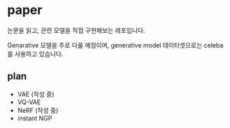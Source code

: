# paper

논문을 읽고, 관련 모델을 직접 구현해보는 레포입니다. 

Genarative 모델을 주로 다룰 예정이며, generative model 데이터셋으로는 celeba를 사용하고 있습니다. 

## plan

* VAE (작성 중)
* VQ-VAE
* NeRF (작성 중)
* instant NGP